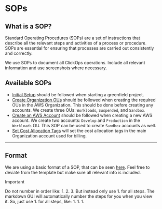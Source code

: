 # SOPs

## What is a SOP?

Standard Operating Procedures (SOPs) are a set of instructions that describe all the relevant steps and activities
of a process or procedure. SOPs are essential for ensuring that processes are carried out consistently and correctly.

We use SOPs to document all ClickOps operations. Include all relevant information and use screenshots where necessary.

## Available SOPs

- [Initial Setup](initial-setup.md) should be followed when starting a greenfield project.
- [Create Organization OUs](create-organization-ous.md) should be followed when creating the required OUs in the
   AWS Organization. This should be done before creating any accounts. We create three OUs: `Workloads`, `Suspended`, 
   and `Sandbox`.
- [Create an AWS Account](create-an-aws-account.md) should be followed when creating a new AWS account. We create two 
   accounts: `Develop` and `Production` in the `Workloads` OU. This SOP can be used to create `Sandbox` accounts as well.
- [Set Cost Allocation Tags](set-cost-allocation-tags.md) will set the cost allocation tags in the main Organization 
  account used for billing.

--- 

## Format
We are using a basic format of a SOP, that can be seen [here](template.md). Feel free to deviate from the template but
make sure all relevant info is included.

> [!IMPORTANT]
> Do not number in order like:
> 1. 
> 2. 
> 3. 
> But instead only use 1. for all steps. The markdown GUI will automatically number the steps for you when you view it.
> So, just use 1. for all steps, like: 
> 1.
> 1.
> 1. 